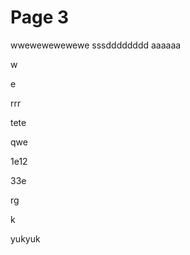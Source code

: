 # Page 3

wwewewewewewe sssdddddddd aaaaaa

w

e

rrr



tete

qwe





1e12







33e



rg



k

yukyuk
